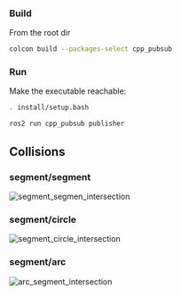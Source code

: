 ### Build
From the root dir
```bash
colcon build --packages-select cpp_pubsub
```

### Run
Make the executable reachable:
```bash
. install/setup.bash
```

```bash
ros2 run cpp_pubsub publisher
```
## Collisions

### segment/segment
![segment_segmen_intersection](https://user-images.githubusercontent.com/84152495/204867692-210016da-d72c-479b-b5e6-1ad0e74572c4.png)

### segment/circle
![segment_circle_intersection](https://user-images.githubusercontent.com/84152495/204867856-3701396b-a975-4355-9c73-e82d65152227.png)

### segment/arc
![arc_segment_intersection](https://user-images.githubusercontent.com/84152495/204867933-0e69153b-77e3-4d62-bc3d-b66c5063b831.png)
